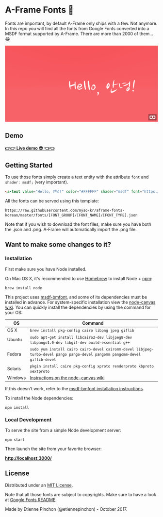 # A-Frame Fonts 📖

Fonts are important, by default A-Frame only ships with a few.
Not anymore. In this repo you will find all the fonts from Google Fonts converted into a MSDF format supported by A-Frame.
There are more than 2000 of them...😂

![](static/screenshot.png)

## Demo

#### [👉👉 Live demo 😎 👈👈](https://etiennepinchon.github.io/aframe-fonts/)

## Getting Started

To use those fonts simply create a text entity with the attribute `font` and `shader: msdf;` (very important).

```html
<a-text value="Hello, 안녕!" color="#FFFFFF" shader="msdf" font="https://raw.githubusercontent.com/myso-kr/aframe-fonts-korean/master/fonts/ofl/nanumgothic/NanumGothic-Regular.json" position="6.7 1 -2"></a-text>     
```

All the fonts can be served using this template:
```
https://raw.githubusercontent.com/myso-kr/aframe-fonts-korean/master/fonts/[FONT_GROUP]/[FONT_NAME]/[FONT_TYPE].json
```

Note that if you wish to download the font files, make sure you have both the .json and .png. A-Frame will automatically import the .png file.


## Want to make some changes to it?

### Installation

First make sure you have Node installed.

On Mac OS X, it's recommended to use [Homebrew](http://brew.sh/) to install Node + [npm](https://www.npmjs.com):

    brew install node

This project uses [msdf-bmfont](https://www.npmjs.com/package/msdf-bmfont), and some of its dependencies must be installed in advance. For system-specific installation view the [node-canvas wiki](https://github.com/Automattic/node-canvas/wiki/_pages). You can quickly install the dependencies by using the command for your OS:

OS | Command
----- | -----
OS X | `brew install pkg-config cairo libpng jpeg giflib`
Ubuntu | `sudo apt-get install libcairo2-dev libjpeg8-dev libpango1.0-dev libgif-dev build-essential g++`
Fedora | `sudo yum install cairo cairo-devel cairomm-devel libjpeg-turbo-devel pango pango-devel pangomm pangomm-devel giflib-devel`
Solaris | `pkgin install cairo pkg-config xproto renderproto kbproto xextproto`
Windows | [Instructions on the node-canvas wiki](https://github.com/Automattic/node-canvas/wiki/Installation---Windows)

If this doesn't work, refer to the [msdf-bmfont installation instructions](https://www.npmjs.com/package/msdf-bmfont#install).

To install the Node dependencies:

    npm install

### Local Development

To serve the site from a simple Node development server:

    npm start

Then launch the site from your favorite browser:

[__http://localhost:3000/__](http://localhost:3000/)

## License

Distributed under an [MIT License](LICENSE).

Note that all those fonts are subject to copyrights. 
Make sure to have a look at [Google Fonts README](/legal/README.md).

Made by Etienne Pinchon (@etiennepinchon) - October 2017.
